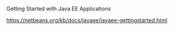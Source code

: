 Getting Started with Java EE Applications

https://netbeans.org/kb/docs/javaee/javaee-gettingstarted.html
